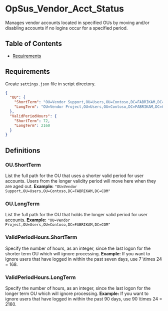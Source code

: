 # OpSus_Vendor_Acct_Status

Manages vendor accounts located in specified OUs by moving and/or disabling accounts if no logins occur for a specified period.

## Table of Contents

- [Requirements](#requirements)

## Requirements

Create `settings.json` file in script directory.

```json
{
  "OU": {
    "ShortTerm": "OU=Vendor Support,OU=Users,OU=Contoso,DC=FABRIKAM,DC=COM",
    "LongTerm": "OU=Vendor Project,OU=Users,OU=Contoso,DC=FABRIKAM,DC=COM"
  },
  "ValidPeriodHours": {
    "ShortTerm": 72,
    "LongTerm": 2160
  }
}
```

## Definitions

### OU.ShortTerm

List the full path for the OU that uses a shorter valid period for user accounts. Users from the longer validity period will move here when they are aged out. **Example:** `"OU=Vendor Support,OU=Users,OU=Contoso,DC=FABRIKAM,DC=COM"`

### OU.LongTerm

List the full path for the OU that holds the longer valid period for user accounts. **Example:** `"OU=Vendor Project,OU=Users,OU=Contoso,DC=FABRIKAM,DC=COM"`

### ValidPeriodHours.ShortTerm

Specify the number of hours, as an integer, since the last logon for the shorter term OU which will ignore processing. **Example:** If you want to ignore users that have logged in within the past seven days, use 7 \times 24 = 168.

### ValidPeriodHours.LongTerm

Specify the number of hours, as an integer, since the last logon for the longer term OU which will ignore processing. **Example:** If you want to ignore users that have logged in within the past 90 days, use 90 \times 24 = 2160.

